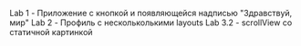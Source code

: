 Lab 1 - Приложение с кнопкой и появляющейся надписью "Здравствуй, мир"
Lab 2 - Профиль с нескольколькими layouts 
Lab 3.2 - scrollView со статичной картинкой
